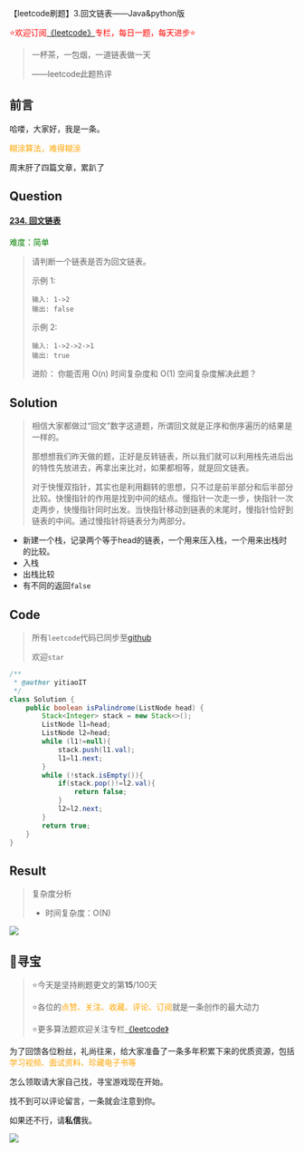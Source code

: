 【leetcode刷题】3.回文链表——Java&python版

<font color=red>⭐欢迎订阅[《leetcode》](https://blog.csdn.net/skylibiao/category_10867560.html)专栏，每日一题，每天进步⭐</font>

>一杯茶，一包烟，一道链表做一天
>
>——leetcode此题热评

## 前言

哈喽，大家好，我是一条。

<font color=orange>糊涂算法，难得糊涂</font>

周末肝了四篇文章，累趴了


## Question

#### [234. 回文链表](https://leetcode-cn.com/problems/palindrome-linked-list/)

<font color=green>难度：简单</font>

>请判断一个链表是否为回文链表。
>
>示例 1:
>
>```
>输入: 1->2
>输出: false
>```
>
>
>
>示例 2:
>
>```
>输入: 1->2->2->1
>输出: true
>```
>
>
>
>进阶：
>你能否用 O(n) 时间复杂度和 O(1) 空间复杂度解决此题？

## Solution

>相信大家都做过“回文”数字这道题，所谓回文就是正序和倒序遍历的结果是一样的。
>
>那想想我们昨天做的题，正好是反转链表，所以我们就可以利用栈先进后出的特性先放进去，再拿出来比对，如果都相等，就是回文链表。
>
>对于快慢双指针，其实也是利用翻转的思想，只不过是前半部分和后半部分比较。快慢指针的作用是找到中间的结点。慢指针一次走一步，快指针一次走两步，快慢指针同时出发。当快指针移动到链表的末尾时，慢指针恰好到链表的中间。通过慢指针将链表分为两部分。

- 新建一个栈，记录两个等于head的链表，一个用来压入栈，一个用来出栈时的比较。
- 入栈
- 出栈比较
- 有不同的返回`false`

## Code

>所有`leetcode`代码已同步至[github](https://github.com/lbsys)
>
>欢迎`star`

```java
/**
 * @author yitiaoIT
 */
class Solution {
    public boolean isPalindrome(ListNode head) {
        Stack<Integer> stack = new Stack<>();
        ListNode l1=head;
        ListNode l2=head;
        while (l1!=null){
            stack.push(l1.val);
            l1=l1.next;
        }
        while (!stack.isEmpty()){
            if(stack.pop()!=l2.val){
                return false;
            }
            l2=l2.next;
        }
        return true;
    }
}
```



## Result

> 复杂度分析
>
> - 时间复杂度：O(N) 

![](https://yitiaoit.oss-cn-beijing.aliyuncs.com/img/20210801183416.png)

## 🌈寻宝

>⭐今天是坚持刷题更文的第**15**/100天
>
>⭐各位的<font color=orange>点赞、关注、收藏、评论、订阅</font>就是一条创作的最大动力
>
>⭐更多算法题欢迎关注专栏[《leetcode》](https://blog.csdn.net/skylibiao/category_10867560.html)

为了回馈各位粉丝，礼尚往来，给大家准备了一条多年积累下来的优质资源，包括<font color=orange> 学习视频、面试资料、珍藏电子书等</font>

怎么领取请大家自己找，寻宝游戏现在开始。

找不到可以评论留言，一条就会注意到你。

如果还不行，请**私信**我。

![](https://yitiaoit.oss-cn-beijing.aliyuncs.com/img/image-20210728234254025.png)

